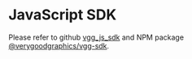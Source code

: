 # JavaScript SDK

Please refer to github
[vgg_js_sdk](https://github.com/verygoodgraphics/vgg_js_sdk) and NPM package
[@verygoodgraphics/vgg-sdk](https://www.npmjs.com/package/@verygoodgraphics/vgg-sdk).
